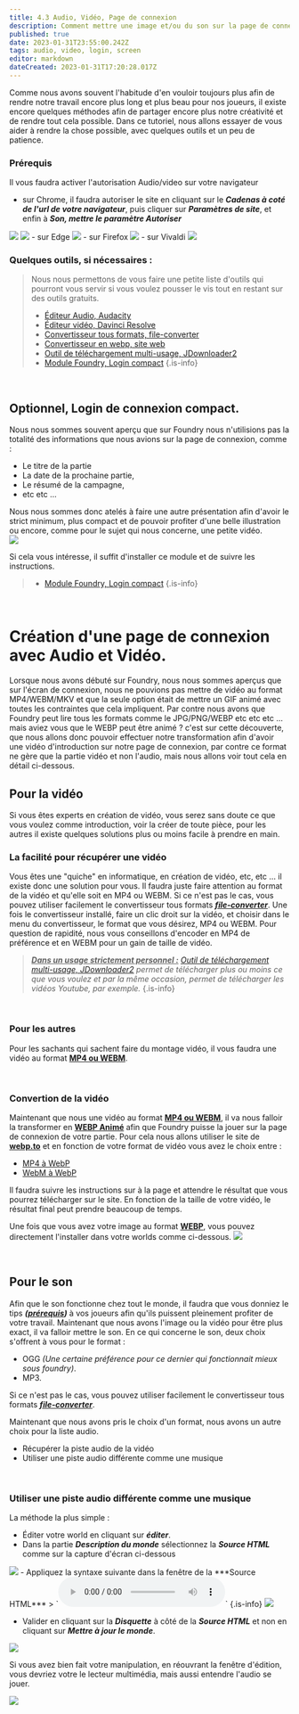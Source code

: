```yaml
---
title: 4.3 Audio, Vidéo, Page de connexion
description: Comment mettre une image et/ou du son sur la page de connexion
published: true
date: 2023-01-31T23:55:00.242Z
tags: audio, video, login, screen
editor: markdown
dateCreated: 2023-01-31T17:20:28.017Z
---
```


Comme nous avons souvent l'habitude d'en vouloir toujours plus afin de rendre notre travail encore plus long et plus beau pour nos joueurs, il existe encore quelques méthodes afin de partager encore plus notre créativité et de rendre tout cela possible.
Dans ce tutoriel, nous allons essayer de vous aider à rendre la chose possible, avec quelques outils et un peu de patience.
<br>
### Prérequis
Il vous faudra activer l'autorisation Audio/video sur votre navigateur
- sur Chrome, il faudra autoriser le site en cliquant sur le ***Cadenas à coté de l'url de votre navigateur***, puis cliquer sur ***Paramètres de site***, et enfin à ***Son, mettre le paramètre Autoriser***
<img src="https://puu.sh/Jy5Ho/1aab4d18a2.png">
<img src="https://puu.sh/Jy5HI/227b572a6a.png">
- sur Edge
<img src="https://puu.sh/Jy5ue/6dcc4bdb19.png">
- sur Firefox
<img src="https://puu.sh/Jy5tr/ccfaf8b81e.png">
- sur Vivaldi
<img src="https://puu.sh/Jy5vT/4dde9801c2.png">

<br>

### Quelques outils, si nécessaires :
> Nous nous permettons de vous faire une petite liste d'outils qui pourront vous servir si vous voulez pousser le vis tout en restant sur des outils gratuits.
> - [Éditeur Audio, Audacity](https://www.audacityteam.org/download/)
> - [Éditeur vidéo, Davinci Resolve](https://www.blackmagicdesign.com/fr/products/davinciresolve/)
> - [Convertisseur tous formats, file-converter](https://framalibre.org/content/file-converter)
> - [Convertisseur en webp, site web](https://webp.to/)
> - [Outil de téléchargement multi-usage, JDownloader2](https://jdownloader.org/jdownloader2)
> - [Module Foundry, Login compact](https://gitlab.com/sasmira/_fr-core-logon)
{.is-info}

<br>

## Optionnel, Login de connexion compact.
Nous nous sommes souvent aperçu que sur Foundry nous n'utilisions pas la totalité des informations que nous avions sur la page de connexion, comme :
- Le titre de la partie
- La date de la prochaine partie,
- Le résumé de la campagne,
- etc etc ... 

Nous nous sommes donc atelés à faire une autre présentation afin d'avoir le strict minimum, plus compact et de pouvoir profiter d'une belle illustration ou encore, comme pour le sujet qui nous concerne, une petite vidéo.
<br>
<img src="https://puu.sh/Jy4oy/801517e986.jpg">

Si cela vous intéresse, il suffit d'installer ce module et de suivre les instructions.
> - [Module Foundry, Login compact](https://gitlab.com/sasmira/_fr-core-logon)
{.is-info}

<br>

# Création d'une page de connexion avec Audio et Vidéo.
Lorsque nous avons débuté sur Foundry, nous nous sommes aperçus que sur l'écran de connexion, nous ne pouvions pas mettre de vidéo au format MP4/WEBM/MKV et que la seule option était de mettre un GIF animé avec toutes les contraintes que cela impliquent.
Par contre nous avons que Foundry peut lire tous les formats comme le JPG/PNG/WEBP etc etc etc ... mais aviez vous que le WEBP peut être animé ? c'est sur cette découverte, que nous allons donc pouvoir effectuer notre transformation afin d'avoir une vidéo d'introduction sur notre page de connexion, par contre ce format ne gère que la partie vidéo et non l'audio, mais nous allons voir tout cela en détail ci-dessous. 
<br>
## Pour la vidéo
Si vous êtes experts en création de vidéo, vous serez sans doute ce que vous voulez comme introduction, voir la créer de toute pièce, pour les autres il existe quelques solutions plus ou moins facile à prendre en main.
<br>
### La facilité pour récupérer une vidéo
Vous êtes une "quiche" en informatique, en création de vidéo, etc, etc ... il existe donc une solution pour vous. Il faudra juste faire attention au format de la vidéo et qu'elle soit en MP4 ou WEBM. Si ce n'est pas le cas, vous pouvez utiliser facilement le convertisseur tous formats ***[file-converter](https://framalibre.org/content/file-converter)***.
Une fois le convertisseur installé, faire un clic droit sur la vidéo, et choisir dans le menu du convertisseur, le format que vous désirez, MP4 ou WEBM. Pour question de rapidité, nous vous conseillons d'encoder en MP4 de préférence et en WEBM pour un gain de taille de vidéo.

> <u>***Dans un usage strictement personnel :***</u> *[Outil de téléchargement multi-usage, JDownloader2](https://jdownloader.org/jdownloader2) permet de télécharger plus ou moins ce que vous voulez et par la même occasion, permet de télécharger les vidéos Youtube, par exemple.*
{.is-info}

<br>

### Pour les autres
Pour les sachants qui sachent faire du montage vidéo, il vous faudra une vidéo au format <u>**MP4 ou WEBM**</u>.

<br>

### Convertion de la vidéo
Maintenant que nous une vidéo au format <u>**MP4 ou WEBM**</u>, il va nous falloir la transformer en <u>**WEBP Animé**</u> afin que Foundry puisse la jouer sur la page de connexion de votre partie.
Pour cela nous allons utiliser le site de **[webp.to](https://webp.to/?lang=fr)** et en fonction de votre format de vidéo vous avez le choix entre :
- [MP4 à WebP](https://webp.to/mp4-webp/)
- [WebM à WebP](https://webp.to/webm-webp/)

Il faudra suivre les instructions sur à la page et attendre le résultat que vous pourrez télécharger sur le site. En fonction de la taille de votre vidéo, le résultat final peut prendre beaucoup de temps.

Une fois que vous avez votre image au format <u>**WEBP**</u>, vous pouvez directement l'installer dans votre worlds comme ci-dessous.
<img src="https://puu.sh/Jy5YM/f1e09e3835.png">

<br>

## Pour le son
Afin que le son fonctionne chez tout le monde, il faudra que vous donniez le tips ***([prérequis](https://foundryvtt.wiki/fr/pour-commencer/audio-video-login-screen#pr%C3%A9requis))*** à vos joueurs afin qu'ils puissent pleinement profiter de votre travail. 
Maintenant que nous avons l'image ou la vidéo pour être plus exact, il va falloir mettre le son.
En ce qui concerne le son, deux choix s'offrent à vous pour le format :
- OGG *(Une certaine préférence pour ce dernier qui fonctionnait mieux sous foundry)*.
- MP3.

Si ce n'est pas le cas, vous pouvez utiliser facilement le convertisseur tous formats ***[file-converter](https://framalibre.org/content/file-converter)***.

Maintenant que nous avons pris le choix d'un format, nous avons un autre choix pour la liste audio.
- Récupérer la piste audio de la vidéo
- Utiliser une piste audio différente comme une musique

<br>

### Utiliser une piste audio différente comme une musique
La méthode la plus simple :
- Éditer votre world en cliquant sur ***éditer***.
- Dans la partie ***Description du monde*** sélectionnez la ***Source HTML*** comme sur la capture d'écran ci-dessous
<img src="https://puu.sh/Jy6xV/c5b3af515c.png">
- Appliquez la syntaxe suivante dans la fenêtre  de la ***Source HTML***
> `<audio loop="" controls="" autoplay="">
>     <source src="/<Chemin>/<Nom>.ogg" type="audio/ogg; codecs=vorbis">
> </audio>`
{.is-info}

<img src="https://puu.sh/Jy6xF/199281033f.png">

- Valider en cliquant sur la ***Disquette*** à côté de la ***Source HTML*** et non en cliquant sur ***Mettre à jour le monde***.

<img src="https://puu.sh/Jy6y7/9827406454.png">

Si vous avez bien fait votre manipulation, en réouvrant la fenêtre d'édition, vous devriez votre le lecteur multimédia, mais aussi entendre l'audio se jouer.

<img src="https://puu.sh/Jy6zq/fb21f53671.png">